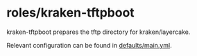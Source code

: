 # roles/kraken-tftpboot

kraken-tftpboot prepares the tftp directory for kraken/layercake.

Relevant configuration can be found in [defaults/main.yml](defaults/main.yml).